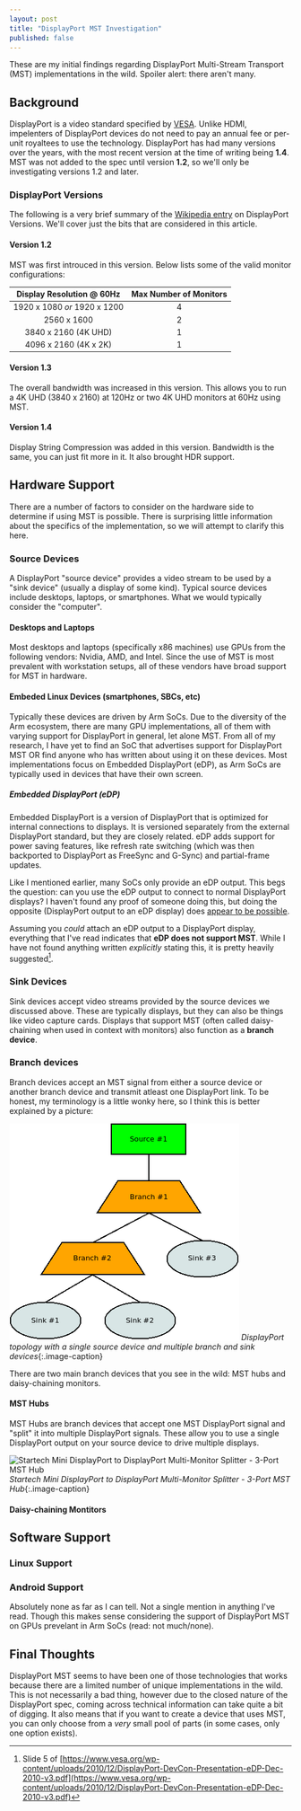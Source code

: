 ```yaml
---
layout: post
title: "DisplayPort MST Investigation"
published: false
---
```


These are my initial findings regarding DisplayPort Multi-Stream Transport (MST) implementations in the wild. Spoiler alert: there aren't many.


## Background

DisplayPort is a video standard specified by [VESA](https://www.vesa.org/displayport-developer/about-displayport/). Unlike HDMI, impelenters of DisplayPort devices do not need to pay an annual fee or per-unit royaltees to use the technology. DisplayPort has had many versions over the years, with the most recent version at the time of writing being **1.4**. MST was not added to the spec until version **1.2**, so we'll only be investigating versions 1.2 and later.

### DisplayPort Versions

The following is a very brief summary of the [Wikipedia entry](https://en.wikipedia.org/wiki/DisplayPort#Versions) on DisplayPort Versions. We'll cover just the bits that are considered in this article.

#### Version 1.2

MST was first introuced in this version. Below lists some of the valid monitor configurations:

| Display Resolution @ 60Hz | Max Number of Monitors |
|:-------------:|:-------------:|
| 1920 x 1080 *or* 1920 x 1200 | 4 |
| 2560 x 1600 | 2 |
| 3840 x 2160 (4K UHD) | 1 |
| 4096 x 2160  (4K x 2K) | 1 |

#### Version 1.3

The overall bandwidth was increased in this version. This allows you to run a 4K UHD (3840 x 2160) at 120Hz or two 4K UHD monitors at 60Hz using MST.

#### Version 1.4

Display String Compression was added in this version. Bandwidth is the same, you can just fit more in it. It also brought HDR support.



## Hardware Support

There are a number of factors to consider on the hardware side to determine if using MST is possible. There is surprising little information about the specifics of the implementation, so we will attempt to clarify this here.

### Source Devices

A DisplayPort "source device" provides a video stream to be used by a "sink device" (usually a display of some kind). Typical source devices include desktops, laptops, or smartphones. What we would typically consider the "computer".

#### Desktops and Laptops

Most desktops and laptops (specifically x86 machines) use GPUs from the following vendors: Nvidia, AMD, and Intel. Since the use of MST is most prevalent with workstation setups, all of these vendors have broad support for MST in hardware.

#### Embeded Linux Devices (smartphones, SBCs, etc)

Typically these devices are driven by Arm SoCs. Due to the diversity of the Arm ecosystem, there are many GPU implementations, all of them with varying support for DisplayPort in general, let alone MST. From all of my research, I have yet to find an SoC that advertises support for DisplayPort MST OR find anyone who has written about using it on these devices. Most implementations focus on Embedded DisplayPort (eDP), as Arm SoCs are typically used in devices that have their own screen.

##### Embedded DisplayPort (eDP)

Embedded DisplayPort is a version of DisplayPort that is optimized for internal connections to displays. It is versioned separately from the external DisplayPort standard, but they are closely related. eDP adds support for power saving features, like refresh rate switching (which was then backported to DisplayPort as FreeSync and G-Sync) and partial-frame updates.

Like I mentioned earlier, many SoCs only provide an eDP output. This begs the question: can you use the eDP output to connect to normal DisplayPort displays? I haven't found any proof of someone doing this, but doing the opposite (DisplayPort output to an eDP display) does [appear to be possible](http://emerythacks.blogspot.com/2013/04/connecting-ipad-retina-lcd-to-pc.html).

Assuming you *could* attach an eDP output to a DisplayPort display, everything that I've read indicates that **eDP does not support MST**. While I have not found anything written *explicitly* stating this, it is pretty heavily suggested[^edp_pres].

### Sink Devices

Sink devices accept video streams provided by the source devices we discussed above. These are typically displays, but they can also be things like video capture cards. Displays that support MST (often called daisy-chaining when used in context with monitors) also function as a **branch device**.

### Branch devices

Branch devices accept an MST signal from either a source device or another branch device and transmit atleast one DisplayPort link. To be honest, my terminology is a little wonky here, so I think this is better explained by a picture:

![DisplayPort MST: source, sink, and branch devices](/assets/displayport_mst.png "DisplayPort MST: source, sink, and branch devices")
_DisplayPort topology with a single source device and multiple branch and sink devices_{:.image-caption}

There are two main branch devices that you see in the wild: MST hubs and daisy-chaining monitors.

#### MST Hubs

MST Hubs are branch devices that accept one MST DisplayPort signal and "split" it into multiple DisplayPort signals. These allow you to use a single DisplayPort output on your source device to drive multiple displays.

![Startech Mini DisplayPort to DisplayPort Multi-Monitor Splitter - 3-Port MST Hub](https://sgcdn.startech.com/005329/media/products/gallery_large/MSTMDP123DP.main.jpg "Startech Mini DisplayPort to DisplayPort Multi-Monitor Splitter - 3-Port MST Hub")
_Startech Mini DisplayPort to DisplayPort Multi-Monitor Splitter - 3-Port MST Hub_{:.image-caption}

#### Daisy-chaining Montitors

## Software Support

### Linux Support

### Android Support

Absolutely none as far as I can tell. Not a single mention in anything I've read. Though this makes sense considering the support of DisplayPort MST on GPUs prevelant in Arm SoCs (read: not much/none).

## Final Thoughts

DisplayPort MST seems to have been one of those technologies that works because there are a limited number of unique implementations in the wild. This is not necessarily a bad thing, however due to the closed nature of the DisplayPort spec, coming across technical information can take quite a bit of digging. It also means that if you want to create a device that uses MST, you can only choose from a *very* small pool of parts (in some cases, only one option exists).

[^edp_pres]: Slide 5 of [https://www.vesa.org/wp-content/uploads/2010/12/DisplayPort-DevCon-Presentation-eDP-Dec-2010-v3.pdf](https://www.vesa.org/wp-content/uploads/2010/12/DisplayPort-DevCon-Presentation-eDP-Dec-2010-v3.pdf)
